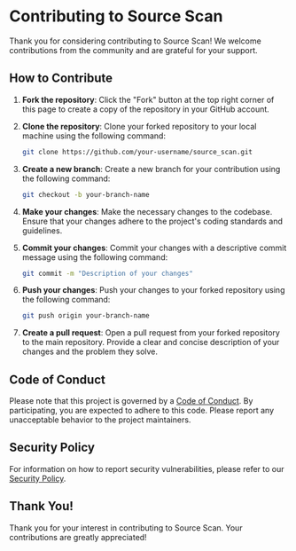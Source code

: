 # Contributing to Source Scan

Thank you for considering contributing to Source Scan! We welcome contributions from the community and are grateful for your support.

## How to Contribute

1. **Fork the repository**: Click the "Fork" button at the top right corner of this page to create a copy of the repository in your GitHub account.

2. **Clone the repository**: Clone your forked repository to your local machine using the following command:
   ```bash
   git clone https://github.com/your-username/source_scan.git
   ```

3. **Create a new branch**: Create a new branch for your contribution using the following command:
   ```bash
   git checkout -b your-branch-name
   ```

4. **Make your changes**: Make the necessary changes to the codebase. Ensure that your changes adhere to the project's coding standards and guidelines.

5. **Commit your changes**: Commit your changes with a descriptive commit message using the following command:
   ```bash
   git commit -m "Description of your changes"
   ```

6. **Push your changes**: Push your changes to your forked repository using the following command:
   ```bash
   git push origin your-branch-name
   ```

7. **Create a pull request**: Open a pull request from your forked repository to the main repository. Provide a clear and concise description of your changes and the problem they solve.

## Code of Conduct

Please note that this project is governed by a [Code of Conduct](docs/CODE_OF_CONDUCT.md). By participating, you are expected to adhere to this code. Please report any unacceptable behavior to the project maintainers.

## Security Policy

For information on how to report security vulnerabilities, please refer to our [Security Policy](docs/SECURITY.md).

## Thank You!

Thank you for your interest in contributing to Source Scan. Your contributions are greatly appreciated!
